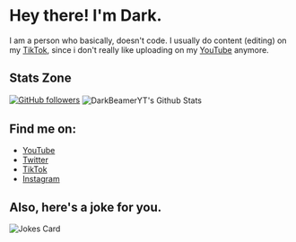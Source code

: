 # Hey there! I'm Dark.

I am a person who basically, doesn't code. I usually do content (editing) on my <a href="https://tiktok.com/@darkbeameryt">TikTok</a>, since i don't really like uploading on my <a href="https://youtube.com/c/DarkBeamerYT">YouTube</a> anymore. 


## Stats Zone
[![GitHub followers](https://img.shields.io/github/followers/DarkBeamerYT?style=social&label=Followers)](https://github.com/DarkBeamerYT?tab=followers)
<img align="center" src="https://github-readme-stats.vercel.app/api?username=DarkBeamerYT&include_all_commits=true&count_private=true&show_icons=true&line_height=20&title_color=5555BB&icon_color=00FF23&text_color=D3D3D3&bg_color=0,000000,828d97" alt="DarkBeamerYT's Github Stats">


## Find me on:
- <a href="https://youtube.com/c/DarkBeamerYT">YouTube</a>
- <a href="https://twitter.com/DarkBeamerYT">Twitter</a>
- <a href="https://tiktok.com/@darkbeameryt">TikTok</a>
- <a href="https://instagram.com/darkbeameryt">Instagram</a>


## Also, here's a joke for you.
![Jokes Card](https://readme-jokes.vercel.app/api)
